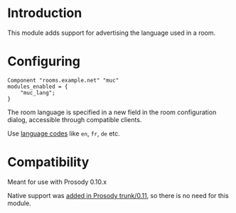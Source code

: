# Introduction

This module adds support for advertising the language used in a room.

# Configuring

``` {.lua}
Component "rooms.example.net" "muc"
modules_enabled = {
    "muc_lang";
}
```

The room language is specified in a new field in the room configuration
dialog, accessible through compatible clients.

Use [language codes](https://en.wikipedia.org/wiki/ISO_639) like `en`,
`fr`, `de` etc.

# Compatibility

Meant for use with Prosody 0.10.x

Native support was [added in Prosody
trunk/0.11](https://hg.prosody.im/trunk/rev/9c90cd2fc4c3), so there is
no need for this module.
